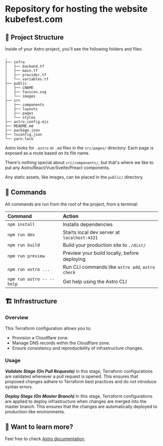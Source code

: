 # Repository for hosting the website kubefest.com

## 🚀 Project Structure

Inside of your Astro project, you'll see the following folders and files:

```text
.
├── infra
│   ├── backend.tf
│   ├── main.tf
│   ├── provider.tf
│   └── variables.tf
├── public
│   ├── CNAME
│   ├── favicon.svg
│   └── images
├── src
│   ├── components
│   ├── layouts
│   ├── pages
│   └── styles
├── astro.config.mjs
├── README.md
├── package.json
├── tsconfig.json
└── yarn.lock
```

Astro looks for `.astro` or `.md` files in the `src/pages/` directory. Each page is exposed as a route based on its file name.

There's nothing special about `src/components/`, but that's where we like to put any Astro/React/Vue/Svelte/Preact components.

Any static assets, like images, can be placed in the `public/` directory.

## 🧞 Commands

All commands are run from the root of the project, from a terminal:

| Command                   | Action                                           |
| :------------------------ | :----------------------------------------------- |
| `npm install`             | Installs dependencies                            |
| `npm run dev`             | Starts local dev server at `localhost:4321`      |
| `npm run build`           | Build your production site to `./dist/`          |
| `npm run preview`         | Preview your build locally, before deploying     |
| `npm run astro ...`       | Run CLI commands like `astro add`, `astro check` |
| `npm run astro -- --help` | Get help using the Astro CLI                     |

## 🏗️ Infrastructure

### Overview

This Terraform configuration allows you to:

- Provision a Cloudflare zone.
- Manage DNS records within the Cloudflare zone.
- Ensure consistency and reproducibility of infrastructure changes.

### Usage

**_Validate Stage (On Pull Requests)_**
In this stage, Terraform configurations are validated whenever a pull request is opened. This ensures that proposed changes adhere to Terraform best practices and do not introduce syntax errors.

**_Deploy Stage (On Master Branch)_**
In this stage, Terraform configurations are applied to deploy infrastructure when changes are merged into the master branch. This ensures that the changes are automatically deployed to production-like environments.

## 👀 Want to learn more?

Feel free to check [Astro documentation](https://docs.astro.build).
